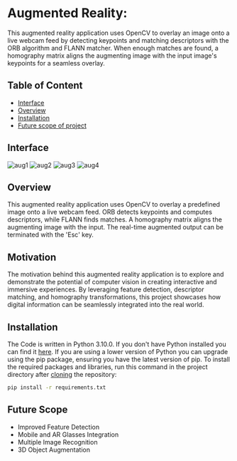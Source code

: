 # Augmented Reality:
This augmented reality application uses OpenCV to overlay an image onto a live webcam feed by detecting keypoints and matching descriptors with the ORB algorithm and FLANN matcher. When enough matches are found, a homography matrix aligns the augmenting image with the input image's keypoints for a seamless overlay. 

## Table of Content
  * [Interface](#interface)
  * [Overview](#overview)
  * [Installation](#installation)
  * [Future scope of project](#future-scope)
  


## Interface

![aug1](https://github.com/Akbar-ds/Augmented-Reality/assets/172882659/819aae60-243b-45ae-9e15-91c80bdaf396)
![aug2](https://github.com/Akbar-ds/Augmented-Reality/assets/172882659/3dcb0838-230b-4ecc-805a-a48c0541db7c)
![aug3](https://github.com/Akbar-ds/Augmented-Reality/assets/172882659/6387f31b-b9a5-4510-a040-8c17510bc3e1)
![aug4](https://github.com/Akbar-ds/Augmented-Reality/assets/172882659/91fe1893-ece0-48da-9876-1a5adc0d057f)

## Overview
This augmented reality application uses OpenCV to overlay a predefined image onto a live webcam feed. ORB detects keypoints and computes descriptors, while FLANN finds matches. A homography matrix aligns the augmenting image with the input. The real-time augmented output can be terminated with the 'Esc' key.

## Motivation
The motivation behind this augmented reality application is to explore and demonstrate the potential of computer vision in creating interactive and immersive experiences. By leveraging feature detection, descriptor matching, and homography transformations, this project showcases how digital information can be seamlessly integrated into the real world.

## Installation
The Code is written in Python 3.10.0. If you don't have Python installed you can find it [here](https://www.python.org/downloads/). If you are using a lower version of Python you can upgrade using the pip package, ensuring you have the latest version of pip. To install the required packages and libraries, run this command in the project directory after [cloning](https://www.howtogeek.com/451360/how-to-clone-a-github-repository/) the repository:
```bash
pip install -r requirements.txt
```

## Future Scope

* Improved Feature Detection
* Mobile and AR Glasses Integration
* Multiple Image Recognition
* 3D Object Augmentation
